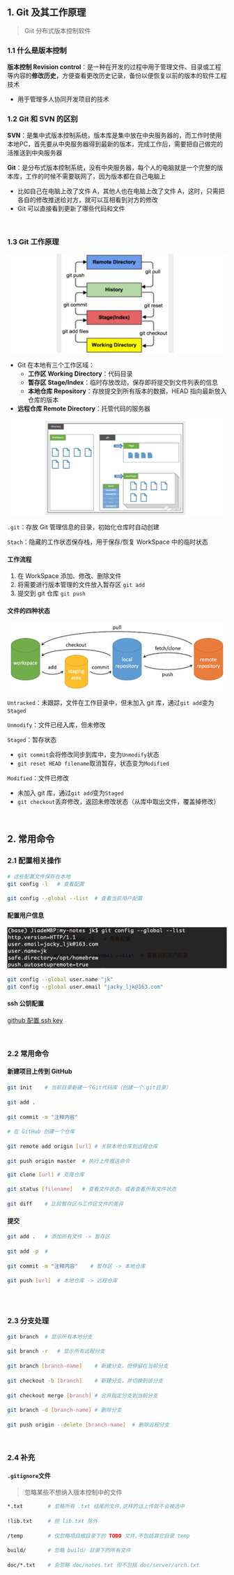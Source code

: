## 1. Git 及其工作原理

> Giit 分布式版本控制软件

### 1.1 什么是版本控制

**版本控制 Revision control**：是一种在开发的过程中用于管理文件、目录或工程等内容的**修改历史**，方便查看更改历史记录，备份以便恢复以前的版本的软件工程技术

- 用于管理多人协同开发项目的技术



### 1.2 Git 和 SVN 的区别

**SVN**：是集中式版本控制系统，版本库是集中放在中央服务器的，而工作时使用本地PC，首先要从中央服务器得到最新的版本，完成工作后，需要把自己做完的活推送到中央服务器

**Git**：是分布式版本控制系统，没有中央服务器，每个人的电脑就是一个完整的版本库，工作的时候不需要联网了，因为版本都在自己电脑上

- 比如自己在电脑上改了文件 A，其他人也在电脑上改了文件 A，这时，只需把各自的修改推送给对方，就可以互相看到对方的修改
- Git 可以直接看到更新了哪些代码和文件

<br>

### 1.3 Git 工作原理

![image-20240412233032453](../../static/image-20240412233032453.png)

- Git 在本地有三个工作区域：
    - **工作区 Working Directory**：代码目录
    - **暂存区 Stage/Index**：临时存放改动，保存即将提交到文件列表的信息
    - **本地仓库 Repository**：存放提交到所有版本的数据，HEAD 指向最新放入仓库的版本
- **远程仓库 Remote Directory**：托管代码的服务器

![image-20240412233724390](../../static/image-20240412233724390.png)

`.git`：存放 Git 管理信息的目录，初始化仓库时自动创建

`Stach`：隐藏的工作状态保存栈，用于保存/恢复 WorkSpace 中的临时状态

#### 工作流程

1. 在 WorkSpace 添加、修改、删除文件
2. 将需要进行版本管理的文件放入暂存区 `git add`
3. 提交到 git 仓库 `git push`

#### 文件的四种状态

![img](../../static/git-command.jpg)

`Untracked`：未跟踪，文件在工作目录中，但未加入 git 库，通过`git add`变为`Staged`

`Unmodify`：文件已经入库，但未修改

`Staged`：暂存状态

- `git commit`会将修改同步到库中，变为`Unmodify`状态
- `git reset HEAD filename`取消暂存，状态变为`Modified`

`Modified`：文件已修改

- 未加入 git 库，通过`git add`变为`Staged`
- `git checkout`丢弃修改，返回未修改状态（从库中取出文件，覆盖掉修改）

<br>



## 2. 常用命令

### 2.1 配置相关操作

```bash
# 这些配置文件保存在本地
git config -l	# 查看配置

git config --global --list	# 查看当前用户配置
```

#### **配置用户信息**

<img src="../../static/image-20240412231809160.png" alt="image-20240412231809160" style="zoom:50%;" />

```bash
git config --global user.name "jk"
git config --global user.email "jacky_ljk@163.com"
```

#### ssh 公钥配置

[github 配置 ssh key](https://blog.csdn.net/weixin_42310154/article/details/118340458)

<br>

### 2.2 常用命令

#### 新建项目上传到 GitHub

```bash 
git init	# 当前目录新建一个Git代码库（创建一个.git目录）

git add .

git commit -m "注释内容"

# 在 GitHub 创建一个仓库

git remote add origin [url]	# 关联本地仓库到远程仓库

git push origin master	# 执行上传推送命令
```

```bash
git clone [url]	# 克隆仓库

git status [filename]	# 查看文件状态，或者查看所有文件状态

git diff	# 比较暂存区与工作区文件的差异
```

#### 提交

```bash
git add .	# 添加所有文件 -> 暂存区

git add -p	# 

git commit -m "注释内容"	# 暂存区 -> 本地仓库

git push [url]	# 本地仓库 -> 远程仓库
```

<br>



<br>

### 2.3 分支处理

```bash
git branch	# 显示所有本地分支

git branch -r	# 显示所有远程分支

git branch [branch-name]	# 新建分支，但停留在当前分支

git checkout -b [branch]	# 新建分支，并切换到该分支

git checkout merge [branch]	# 合并指定分支到当前分支

git branch -d [branch-name]	# 删除分支

git push origin --delete [branch-name]	# 删除远程分支
```

<br>

### 2.4 补充

#### `.gitignore`文件

> 忽略某些不想纳入版本控制中的文件

```bash
*.txt        # 忽略所有 .txt 结尾的文件,这样的话上传就不会被选中

!lib.txt     # 但 lib.txt 除外

/temp        # 仅忽略项目根目录下的 TODO 文件,不包括其它目录 temp

build/       # 忽略 build/ 目录下的所有文件

doc/*.txt    # 会忽略 doc/notes.txt 但不包括 doc/server/arch.txt
```















